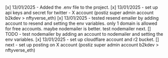 [x] 13/01/2025 - Added the .env file to the project.
[x] 13/01/2025 - set up api keys and secret for twitter - X account (postiz super admin account b2kdev > nftyverse_eth)
[x] 13/01/2025 - tested resend emailer by adding account to resend and setting the env variables. only 1 domain is allowed for free accounts. maybe nodemailer is better. test nodemailer next.
[] TODO - test nodemailer by adding an account to nodemailer and setting the env variables.
[x] 13/01/2025 - set up cloudflare account and r2 bucket.
[] next - set up posting on X account (postiz super admin account b2kdev > nftyverse_eth) 
 